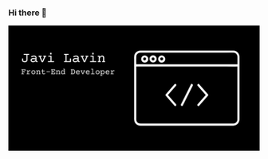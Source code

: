 
### Hi there 👋

<img src="https://github.com/javlav98/javlav98/blob/main/Add%20a%20heading.png" alt="banner that says Sarah hart Landolt - software developer, artist, designer">

<!--
**javlav98/javlav98** is a ✨ _special_ ✨ repository because its `README.md` (this file) appears on your GitHub profile.

Here are some ideas to get you started:

- 🔭 I’m currently working on ...
- 🌱 I’m currently learning ...
- 👯 I’m looking to collaborate on ...
- 🤔 I’m looking for help with ...
- 💬 Ask me about ...
- 📫 How to reach me: ...
- 😄 Pronouns: ...
- ⚡ Fun fact: ...
-->
